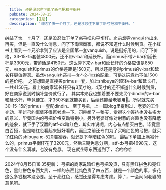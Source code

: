 ```yaml
---
  title: 还是没忍住下单了新弓把和平衡杆
  pubDate: 2024-08-15
  categories: [生活]
  description: '纠结了快一个月了，还是没忍住下单了新弓把和平衡杆。'
---
```


  纠结了快一个月了，还是没忍住下单了新弓把和平衡杆。之前想等vanquish出来再买，但是一直没什么消息，问了下淘宝商家，都说不知道什么时候到货。在小红书上看到一个兄弟拿到了应该是全国第一套vanquish，说是挺好用的，问了下价格，33-15-15套装4800元，还不带v-bar和延长杆。而primus不带v-bar和延长杆是3300元，带的话是4150元。这么算下来v-bar和延长杆的价格应该是850元，vanquish和primus的价格差距是1500元，所以还是觉得primus的v-bar和延长杆更值得买。虽然vanquish还带一套4-2-1oz的配重，可是这玩意也不值1500的差价吧。
  之前想着是直接买primus一套，加上shibuya的超轻v-bar和延长杆，一共4150元。看上的商家延长杆只有3英寸的，4英寸的还不知道什么时候到货，好在商家说到时候补差价就行了。
  其实本来我也想着要不要先买个dindin的v-bar和延长杆，毕竟便宜，才350不到就能买到，后续还能给老婆用🤣。所以就先买30-15-15的primus一套配dindin。
  至于弓把，上一篇blog里提到过，老婆的工作变动，买新弓的事情还得再考虑一下。可是想了一整天，觉得这个等待也没有多大的意义，毕竟国内的弓把价格变动特别小。另外老婆好像对射箭的兴趣也没有降低的迹象，就下手了双赢的atf-dx暗红色，其实咋说呢，内心有点想买白色，毕竟黑白百搭，但是暗红色看起来挺好看的，而且之前还专门为了买暗红色的弓把，就买了红色的shibuya rc-520瞄准器，就还是下单暗红色的吧。
  最后下单加上满减什么的，primus平衡杆花了3200元，然后三期免息分期，atf-dx弓把4698元，这个没有什么满减，也没有免息。
  现在就坐等东西送到了，哈哈哈哈

  ---
  2024年8月15日18:35更新：
  弓把的商家说暗红色弓把没货，只有黑红拼色和亮红色，黑红拼色东西太贵，一样的东西比纯色贵了四五百，就是一个颜色的事，多花这么多钱根本没必要。至于亮红色，感觉还是得考虑考虑。算了，一会问问老婆的意见吧。
  